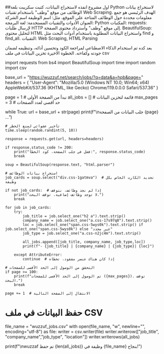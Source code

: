 ##اول مشروع انفذه لاستخراج البيانات، كتبت سكريبت بلغة Python لاستخراج بيانات الوظائف من موقع "وظف" باستخدام تقنيات Web Scraping. الهدف الرئيسي هو جمع معلومات محددة حول الوظائف المتاحة على الموقع، مثل:
اسم الوظيفة
اسم الشركة
العنوان
الأدوات والتقنيات المستخدمة:
لغة البرمجة: Python
المكتبات:
requests: لإرسال طلبات HTTP إلى موقع "وظف" واسترداد محتوى الصفحة.
BeautifulSoup: لتحليل محتوى HTML واستخراج البيانات المطلوبة باستخدام أدوات البحث مثل find و find_all.
التقنيات: Web Scraping, HTML Parsing

بعد كده تم استخدام الذكاء الاصطناعي لمراجعة الكود وتحسين أدائه، وتنظيمه لضمان جودته وكفاءته.
الخطوة الاخيرة تخزين البيانات في ملف csv


import requests
from bs4 import BeautifulSoup
import time
import random
import csv

base_url = "https://wuzzuf.net/search/jobs/?q=data&a=hpb&page="
headers = {
    "User-Agent": "Mozilla/5.0 (Windows NT 10.0; Win64; x64) AppleWebKit/537.36 (KHTML, like Gecko) Chrome/119.0.0.0 Safari/537.36"
}

page = 1  # نبدأ من الصفحة الأولى
all_jobs = []  # قائمة لتخزين البيانات
max_pages = 3  # حد أقصى لعدد الصفحات

while True:
    url = base_url + str(page)
    print(f"\nجلب البيانات من الصفحة {page} ...")

    # تأخير عشوائي لمنع الحظر
    time.sleep(random.randint(5, 10))

    response = requests.get(url, headers=headers)

    if response.status_code != 200:
        print("فشل في جلب الصفحة، كود الخطأ:", response.status_code)
        break

    soup = BeautifulSoup(response.text, "html.parser")

    # استخراج بيانات الوظائف
    job_cards = soup.select("div.css-1gatmva")  # تحديد الكارت الخاص بكل وظيفة

    if not job_cards:  # إذا لم نجد وظائف، نتوقف
        print("لا توجد وظائف إضافية. توقف البحث.")
        break

    for job in job_cards:
        try:
            job_title = job.select_one("h2 a").text.strip()
            company_name = job.select_one("a.css-17s97q8").text.strip()
            loc = job.select_one("span.css-5wys0k").text.strip() if job.select_one("span.css-5wys0k") else "غير محدد"
            job_type = job.select_one("a.css-n2jc4m").text.strip()
            
            all_jobs.append([job_title, company_name, job_type,loc])
            print(f"- {job_title} | {company_name} | {job_type}| {loc}")
        
        except AttributeError:
            continue  # إذا كان هناك عنصر مفقود، تخطاه

    # التحقق من الوصول إلى الحد الأقصى للصفحات
    if page >= 100:
        print(f"تم الوصول إلى الحد الأقصى للصفحات ({max_pages}). توقف البحث.")
        break

    page += 1  # الانتقال إلى الصفحة التالية

# حفظ البيانات في ملف CSV
file_name = "wuzzuf_jobs.csv"
with open(file_name, "w", newline="", encoding="utf-8") as file:
    writer = csv.writer(file)
    writer.writerow(["job_title", "company_name","job_type", "location"])
    writer.writerows(all_jobs)

print(f"\nwuzzaf تم حفظ {len(all_jobs)} وظيفة في {file_name} بنجاح!")
